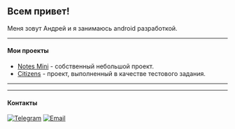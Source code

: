 ## Всем привет!

Меня зовут Андрей и я занимаюсь android разработкой.
***

#### Мои проекты
* [Notes Mini] - собственный небольшой проект.
* [Citizens] - проект, выполненный в качестве тестового задания.

[Notes mini]: https://github.com/Loskon/android-notes-mini
[Citizens]: https://github.com/Loskon/android-citizens

***



***

#### Контакты

[![Telegram](https://img.shields.io/badge/Telegram-2CA5E0?style=for-the-badge&logo=telegram&logoColor=white)](https://t.me/loskon)
[![Email](https://img.shields.io/badge/Gmail-D14836?style=for-the-badge&logo=gmail&logoColor=white)](mailto:andreyrochev23@gmail.com)


<!--
- 🔭 I’m currently working on ...
- 🌱 I’m currently learning ...
- 👯 I’m looking to collaborate on ...
- 🤔 I’m looking for help with ...
- 💬 Ask me about ...
- 📫 How to reach me: ...
- 😄 Pronouns: ...
- ⚡ Fun fact: I started programming because I didn't like the standard notes on a smartphone
-->
